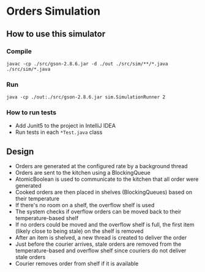 # Orders Simulation

## How to use this simulator

### Compile
`javac -cp ./src/gson-2.8.6.jar -d ./out ./src/sim/**/*.java ./src/sim/*.java`

### Run
`java -cp ./out:./src/gson-2.8.6.jar sim.SimulationRunner 2`

### How to run tests

- Add Junit5 to the project in IntelliJ IDEA
- Run tests in each `*Test.java` class

## Design

- Orders are generated at the configured rate by a background thread
- Orders are sent to the kitchen using a BlockingQueue
- AtomicBoolean is used to communicate to the kitchen that all order were generated
- Cooked orders are then placed in shelves (BlockingQueues) based on their temperature
- If there's no room on a shelf, the overflow shelf is used
- The system checks if overflow orders can be moved back to their temperature-based shelf
- If no orders could be moved and the overflow shelf is full, the first item (likely close to being stale) on the shelf is removed
- After an item is shelved, a new thread is created to deliver the order
- Just before the courier arrives, stale orders are removed from the temperature-based and overflow shelf since couriers do not deliver stale orders 
- Courier removes order from shelf if it is available
